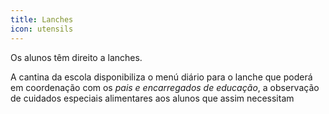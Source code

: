 ```yaml
---
title: Lanches
icon: utensils
---
```

Os alunos têm direito a lanches.

A cantina da escola disponibiliza o menú diário para o lanche que poderá em coordenação com os _pais e encarregados de educação_, a observação de cuidados especiais  alimentares aos alunos que assim necessitam
